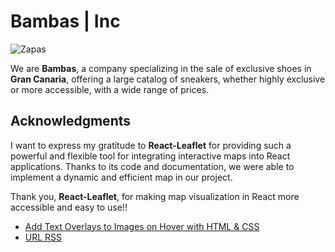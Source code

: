 # Bambas | Inc

![Zapas](https://www.sneakersmagazine.es/wp-content/uploads/2024/05/travis4.png)


We are **Bambas**, a company specializing in the sale of exclusive shoes in **Gran Canaria**, offering a large catalog of sneakers, whether highly exclusive or more accessible, with a wide range of prices.

## Acknowledgments
I want to express my gratitude to **React-Leaflet** for providing such a powerful and flexible tool for integrating interactive maps into React applications. Thanks to its code and documentation, we were able to implement a dynamic and efficient map in our project.  

 Thank you, **React-Leaflet**, for making map visualization in React more accessible and easy to use!! 

- [Add Text Overlays to Images on Hover with HTML & CSS](https://react-leaflet.js.org/)
- [URL RSS](https://feed.web.app/feed.xml)
